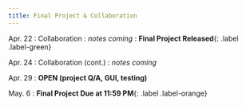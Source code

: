 ```yaml
---
title: Final Project & Collaboration
---
```

Apr. 22
: Collaboration 
  : *notes coming*
: **Final Project Released**{: .label .label-green}
 
Apr. 24
: Collaboration (cont.)
  : *notes coming*

Apr. 29
: **OPEN (project Q/A, GUI, testing)**

May. 6
: **Final Project Due at 11:59 PM**{: .label .label-orange}

